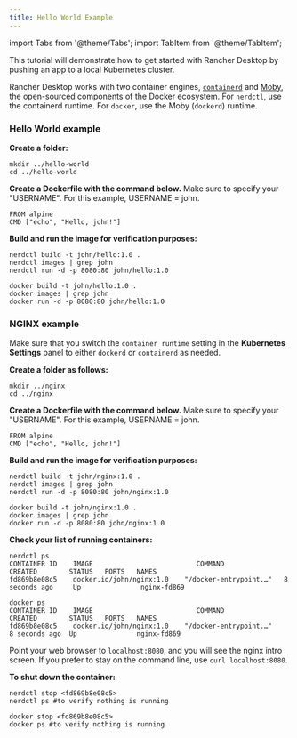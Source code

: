 ```yaml
---
title: Hello World Example
---
```


import Tabs from '@theme/Tabs';
import TabItem from '@theme/TabItem';

This tutorial will demonstrate how to get started with Rancher Desktop by pushing an app to a local Kubernetes cluster.

Rancher Desktop works with two container engines, [`containerd`](https://containerd.io/) and [Moby](https://mobyproject.org/), the open-sourced components of the Docker ecosystem. For `nerdctl`, use the containerd runtime. For `docker`, use the Moby (`dockerd`) runtime.

### Hello World example

**Create a folder:**
```
mkdir ../hello-world
cd ../hello-world
```

**Create a Dockerfile with the command below.** Make sure to specify your "USERNAME". For this example, USERNAME = john.
```
FROM alpine  
CMD ["echo", "Hello, john!"]
```

**Build and run the image for verification purposes:**

<Tabs groupId="container-runtime">
  <TabItem value="nerdctl" default>

```
nerdctl build -t john/hello:1.0 .
nerdctl images | grep john
nerdctl run -d -p 8080:80 john/hello:1.0
```

  </TabItem>
  <TabItem value="docker">

```
docker build -t john/hello:1.0 .
docker images | grep john
docker run -d -p 8080:80 john/hello:1.0
```

  </TabItem>
</Tabs>

### NGINX example

Make sure that you switch the `container runtime` setting in the **Kubernetes Settings** panel to either `dockerd` or `containerd` as needed.

**Create a folder as follows:**
```
mkdir ../nginx
cd ../nginx
```

**Create a Dockerfile with the command below.** Make sure to specify your "USERNAME". For this example, USERNAME = john.
```
FROM alpine  
CMD ["echo", "Hello, john!"]
```

**Build and run the image for verification purposes:**

<Tabs groupId="container-runtime">
  <TabItem value="nerdctl" default>

```
nerdctl build -t john/nginx:1.0 .
nerdctl images | grep john
nerdctl run -d -p 8080:80 john/nginx:1.0
```

  </TabItem>
  <TabItem value="docker">

```
docker build -t john/nginx:1.0 .
docker images | grep john
docker run -d -p 8080:80 john/nginx:1.0
```
  </TabItem>
</Tabs>

**Check your list of running containers:**

<Tabs groupId="container-runtime">
  <TabItem value="nerdctl" default>

```
nerdctl ps
CONTAINER ID    IMAGE                          COMMAND                  CREATED        STATUS   PORTS   NAMES
fd869b8e08c5    docker.io/john/nginx:1.0    "/docker-entrypoint.…"   8 seconds ago     Up               nginx-fd869
```

  </TabItem>
  <TabItem value="docker">

```
docker ps 
CONTAINER ID    IMAGE                          COMMAND                  CREATED        STATUS   PORTS   NAMES
fd869b8e08c5    docker.io/john/nginx:1.0    "/docker-entrypoint.…"      8 seconds ago  Up               nginx-fd869
```
  </TabItem>
</Tabs>

Point your web browser to `localhost:8080`, and you will see the nginx intro screen. If you prefer to stay on the command line, use `curl localhost:8080`.

**To shut down the container:**

<Tabs groupId="container-runtime">
  <TabItem value="nerdctl" default>

```
nerdctl stop <fd869b8e08c5>
nerdctl ps #to verify nothing is running 
```
 
  </TabItem>
  <TabItem value="docker">

```
docker stop <fd869b8e08c5>
docker ps #to verify nothing is running 
```

  </TabItem>
</Tabs>